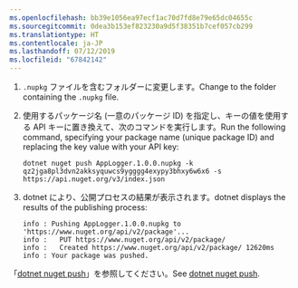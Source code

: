 ```yaml
---
ms.openlocfilehash: bb39e1056ea97ecf1ac70d7fd8e79e65dc04655c
ms.sourcegitcommit: 0dea3b153ef823230a9d5f38351b7cef057cb299
ms.translationtype: HT
ms.contentlocale: ja-JP
ms.lasthandoff: 07/12/2019
ms.locfileid: "67842142"
---
```

1. <span data-ttu-id="4879a-101">`.nupkg` ファイルを含むフォルダーに変更します。</span><span class="sxs-lookup"><span data-stu-id="4879a-101">Change to the folder containing the `.nupkg` file.</span></span>

1. <span data-ttu-id="4879a-102">使用するパッケージ名 (一意のパッケージ ID) を指定し、キーの値を使用する API キーに置き換えて、次のコマンドを実行します。</span><span class="sxs-lookup"><span data-stu-id="4879a-102">Run the following command, specifying your package name (unique package ID) and replacing the key value with your API key:</span></span>

    ```cli
    dotnet nuget push AppLogger.1.0.0.nupkg -k qz2jga8pl3dvn2akksyquwcs9ygggg4exypy3bhxy6w6x6 -s https://api.nuget.org/v3/index.json
    ```

1. <span data-ttu-id="4879a-103">dotnet により、公開プロセスの結果が表示されます。</span><span class="sxs-lookup"><span data-stu-id="4879a-103">dotnet displays the results of the publishing process:</span></span>

    ```output
    info : Pushing AppLogger.1.0.0.nupkg to 'https://www.nuget.org/api/v2/package'...
    info :   PUT https://www.nuget.org/api/v2/package/
    info :   Created https://www.nuget.org/api/v2/package/ 12620ms
    info : Your package was pushed.
    ```

<span data-ttu-id="4879a-104">「[dotnet nuget push](/dotnet/core/tools/dotnet-nuget-push)」を参照してください。</span><span class="sxs-lookup"><span data-stu-id="4879a-104">See [dotnet nuget push](/dotnet/core/tools/dotnet-nuget-push).</span></span>